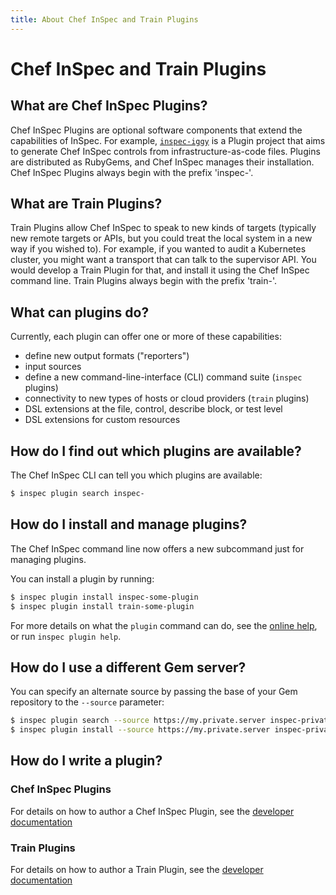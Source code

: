 ```yaml
---
title: About Chef InSpec and Train Plugins
---
```


# Chef InSpec and Train Plugins

## What are Chef InSpec Plugins?

Chef InSpec Plugins are optional software components that extend the capabilities of InSpec. For example, [`inspec-iggy`](https://github.com/inspec/inspec-iggy) is a Plugin project that aims to generate Chef InSpec controls from infrastructure-as-code files. Plugins are distributed as RubyGems, and Chef InSpec manages their installation. Chef InSpec Plugins always begin with the prefix 'inspec-'.

## What are Train Plugins?

Train Plugins allow Chef InSpec to speak to new kinds of targets (typically new remote targets or APIs, but you could treat the local system in a new way if you wished to). For example, if you wanted to audit a Kubernetes cluster, you might want a transport that can talk to the supervisor API. You would develop a Train Plugin for that, and install it using the Chef InSpec command line. Train Plugins always begin with the prefix 'train-'.

## What can plugins do?

Currently, each plugin can offer one or more of these capabilities:

 * define new output formats ("reporters")
 * input sources
 * define a new command-line-interface (CLI) command suite (`inspec` plugins)
 * connectivity to new types of hosts or cloud providers (`train` plugins)
 * DSL extensions at the file, control, describe block, or test level
 * DSL extensions for custom resources

## How do I find out which plugins are available?

The Chef InSpec CLI can tell you which plugins are available:

```bash
$ inspec plugin search inspec-
```

## How do I install and manage plugins?

The Chef InSpec command line now offers a new subcommand just for managing plugins.

You can install a plugin by running:

```bash
$ inspec plugin install inspec-some-plugin
$ inspec plugin install train-some-plugin
```

For more details on what the `plugin` command can do, see the [online help](https://www.inspec.io/docs/reference/cli/#plugin), or run `inspec plugin help`.

## How do I use a different Gem server?

You can specify an alternate source by passing the base of your Gem repository to the `--source` parameter:

```bash
$ inspec plugin search --source https://my.private.server inspec-private
$ inspec plugin install --source https://my.private.server inspec-private-plugin
```

## How do I write a plugin?

### Chef InSpec Plugins

For details on how to author a Chef InSpec Plugin, see the [developer documentation](https://github.com/inspec/inspec/blob/master/docs/dev/plugins.md)

### Train Plugins

For details on how to author a Train Plugin, see the [developer documentation](https://github.com/inspec/train/blob/master/docs/plugins.md)

